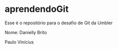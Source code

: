 # aprendendoGit
Esse é o repositório para o desafio de Git da Umbler

Nome: Danielly Brito

Paulo Vinícius

